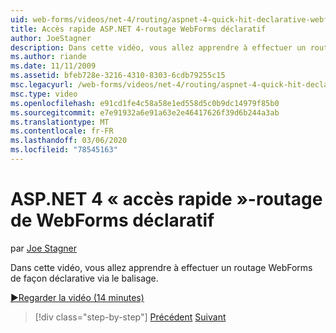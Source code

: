 ```yaml
---
uid: web-forms/videos/net-4/routing/aspnet-4-quick-hit-declarative-webforms-routing
title: Accès rapide ASP.NET 4-routage WebForms déclaratif
author: JoeStagner
description: Dans cette vidéo, vous allez apprendre à effectuer un routage WebForms de façon déclarative via le balisage.
ms.author: riande
ms.date: 11/11/2009
ms.assetid: bfeb728e-3216-4310-8303-6cdb79255c15
msc.legacyurl: /web-forms/videos/net-4/routing/aspnet-4-quick-hit-declarative-webforms-routing
msc.type: video
ms.openlocfilehash: e91cd1fe4c58a58e1ed558d5c0b9dc14979f85b0
ms.sourcegitcommit: e7e91932a6e91a63e2e46417626f39d6b244a3ab
ms.translationtype: MT
ms.contentlocale: fr-FR
ms.lasthandoff: 03/06/2020
ms.locfileid: "78545163"
---
```

# <a name="aspnet-4-quick-hit---declarative-webforms-routing"></a>ASP.NET 4 « accès rapide »-routage de WebForms déclaratif

par [Joe Stagner](https://github.com/JoeStagner)

Dans cette vidéo, vous allez apprendre à effectuer un routage WebForms de façon déclarative via le balisage. 

[&#9654;Regarder la vidéo (14 minutes)](https://channel9.msdn.com/Blogs/ASP-NET-Site-Videos/aspnet-4-quick-hit-declarative-webforms-routing)

> [!div class="step-by-step"]
> [Précédent](aspnet-4-quick-hit-imperative-webforms-routing.md)
> [Suivant](aspnet-4-quick-hit-outbound-webforms-routing.md)
